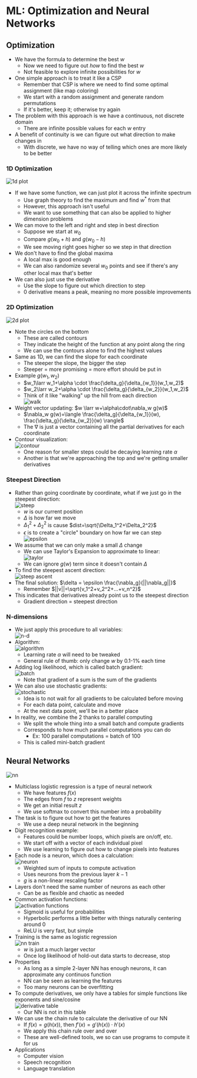 # ML: Optimization and Neural Networks
## Optimization
- We have the formula to determine the best $w$
    - Now we need to figure out *how* to find the best $w$
    - Not feasible to explore infinite possibilities for $w$
- One simple approach is to treat it like a CSP
    - Remember that CSP is where we need to find some optimal assignment (like map coloring)
    - We start with a random assignment and generate random permutations
    - If it's better, keep it; otherwise try again
- The problem with this approach is we have a continuous, not discrete domain
    - There are infinite possible values for each $w$ entry
- A benefit of continuity is we can figure out what direction to make changes in
    - With discrete, we have no way of telling which ones are more likely to be better

### 1D Optimization
![1d plot](images/L17/image.png)

- If we have some function, we can just plot it across the infinite spectrum
    - Use graph theory to find the maximum and find $w^*$ from that
    - However, this approach isn't useful
    - We want to use something that can also be applied to higher dimension problems
- We can move to the left and right and step in best direction
    - Suppose we start at $w_0$
    - Compare $g(w_0+h)$ and $g(w_0-h)$
    - We see moving right goes higher so we step in that direction
- We don't have to find the global maxima
    - A local max is good enough
    - We can also randomize several $w_0$ points and see if there's any other local max that's better
- We can also just use the derivative
    - Use the slope to figure out which direction to step
    - 0 derivative means a peak, meaning no more possible improvements

### 2D Optimization
![2d plot](images/L17/image-1.png)
- Note the circles on the bottom
    - These are called contours
    - They indicate the height of the function at any point along the ring
    - We can use the contours alone to find the highest values
- Same as 1D, we can find the slope for each coordinate
    - The steeper the slope, the bigger the step
    - Steeper = more promising = more effort should be put in
- Example $g(w_1,w_2)$
    - $w_1\larr w_1+\alpha \cdot \frac{\delta_g}{\delta_{w_1}}(w_1,w_2)$
    - $w_2\larr w_2+\alpha \cdot \frac{\delta_g}{\delta_{w_2}}(w_1,w_2)$
    - Think of it like "walking" up the hill from each direction<br>![walk](images/L17/image-2.png)
- Weight vector updating: $w \larr w+\alpha\cdot\nabla_w g(w)$
    - $\nabla_w g(w)=\langle \frac{\delta_g}{\delta_{w_1}}(w), \frac{\delta_g}{\delta_{w_2}}(w) \rangle$
    - The $\nabla$ is just a vector containing all the partial derivatives for each coordinate
- Contour visualization:<br>![contour](images/L17/image-3.png)
    - One reason for smaller steps could be decaying learning rate $\alpha$
    - Another is that we're approaching the top and we're getting smaller derivatives

### Steepest Direction
- Rather than going coordinate by coordinate, what if we just go in the steepest direction:<br>![steep](images/L17/image-4.png)
    - $w$ is our current position
    - $\Delta$ is how far we move
    - $\Delta_1^2 + \Delta_2^2$ is cause $dist=\sqrt{\Delta_1^2+\Delta_2^2}$
    - $\epsilon$ is to create a "circle" boundary on how far we can step<br>![epsilon](images/L17/image-7.png)
- We assume that we can only make a small $\Delta$ change
    - We can use Taylor's Expansion to approximate to linear:<br>![taylor](images/L17/image-5.png)
    - We can ignore $g(w)$ term since it doesn't contain $\Delta$
- To find the steepest ascent direction:<br>![steep ascent](images/L17/image-6.png)
- The final solution: $\delta = \epsilon \frac{\nabla_g}{||\nabla_g||}$
    - Remember $||v||=\sqrt{v_1^2+v_2^2+...+v_n^2}$
- This indicates that derivatives already point us to the steepest direction
    - Gradient direction = steepest direction

### N-dimensions
- We just apply this procedure to all variables:<br>![n-d](images/L17/image-8.png)
- Algorithm:<br>![algorithm](images/L17/image-9.png)
    - Learning rate $\alpha$ will need to be tweaked
    - General rule of thumb: only change $w$ by 0.1-1% each time
- Adding log likelihood, which is called batch gradient:<br>![batch](images/L17/image-10.png)
    - Note that gradient of a sum is the sum of the gradients
- We can also use stochastic gradients:<br>![stochastic](images/L17/image-11.png)
    - Idea is to not wait for all gradients to be calculated before moving
    - For each data point, calculate and move
    - At the next data point, we'll be in a better place
- In reality, we combine the 2 thanks to parallel computing
    - We split the whole thing into a small batch and compute gradients
    - Corresponds to how much parallel computations you can do
        - Ex: 100 parallel computations = batch of 100
    - This is called mini-batch gradient

## Neural Networks
![nn](images/L17/image-12.png)
- Multiclass logistic regression is a type of neural network
    - We have features $f(x)$
    - The edges from $f$ to $z$ represent weights
    - We get an initial result $z$
    - We use softmax to convert this number into a probability
- The task is to figure out how to get the features
    - We use a deep neural network in the beginning
- Digit recognition example:
    - Features could be number loops, which pixels are on/off, etc.
    - We start off with a vector of each individual pixel
    - We use learning to figure out how to change pixels into features
- Each node is a neuron, which does a calculation:<br>![neuron](images/L17/image-13.png)
    - Weighted sum of inputs to compute activation
    - Uses neurons from the previous layer $k-1$
    - $g$ is a non-linear rescaling factor
- Layers don't need the same number of neurons as each other
    - Can be as flexible and chaotic as needed
- Common activation functions:<br>![activation functions](images/L17/image-14.png)
    - Sigmoid is useful for probabilities
    - Hyperbolic performs a little better with things naturally centering around 0
    - ReLU is very fast, but simple
- Training is the same as logistic regression<br>![nn train](images/L17/image-15.png)
    - $w$ is just a much larger vector
    - Once log likelihood of hold-out data starts to decrease, stop
- Properties
    - As long as a simple 2-layer NN has enough neurons, it can approximate any continuos function
    - NN can be seen as learning the features
    - Too many neurons can be overfitting
- To compute derivatives, we only have a tables for simple functions like exponents and sine/cosine<br>![derivative table](images/L17/image-16.png)
    - Our NN is not in this table
- We can use the chain rule to calculate the derivative of our NN
    - If $f(x)=g(h(x))$, then $f'(x)=g'(h(x))\cdot h'(x)$
    - We apply this chain rule over and over
    - These are well-defined tools, we so can use programs to compute it for us
- Applications
    - Computer vision
    - Speech recognition
    - Language translation
